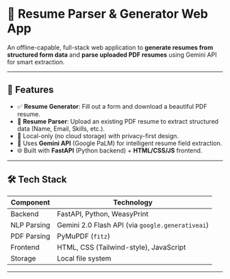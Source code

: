 # 📝 Resume Parser & Generator Web App

An offline-capable, full-stack web application to **generate resumes from structured form data** and **parse uploaded PDF resumes** using Gemini API for smart extraction.

---

## 🚀 Features

- ✅ **Resume Generator**: Fill out a form and download a beautiful PDF resume.
- 📄 **Resume Parser**: Upload an existing PDF resume to extract structured data (Name, Email, Skills, etc.).
- 🔗 Local-only (no cloud storage) with privacy-first design.
- 🤖 Uses **Gemini API** (Google PaLM) for intelligent resume field extraction.
- 🌐 Built with **FastAPI** (Python backend) + **HTML/CSS/JS** frontend.

---

## 🛠️ Tech Stack

| Component       | Technology              |
|----------------|--------------------------|
| Backend         | FastAPI, Python, WeasyPrint |
| NLP Parsing     | Gemini 2.0 Flash API (via `google.generativeai`) |
| PDF Parsing     | PyMuPDF (`fitz`)         |
| Frontend        | HTML, CSS (Tailwind-style), JavaScript |
| Storage         | Local file system        |

---


